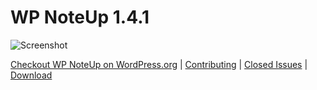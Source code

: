 # WP NoteUp 1.4.1

![Screenshot](https://cloudup.com/cKtfRa-MxFQ+)

[Checkout WP NoteUp on WordPress.org](https://wordpress.org/plugins/wp-noteup/) | [Contributing](https://github.com/aubreypwd/contributing) | [Closed Issues](https://github.com/aubreypwd/wp-noteup/milestone/6?closed=1) | [Download](https://github.com/aubreypwd/wp-noteup/releases/tag/1.1.4)
